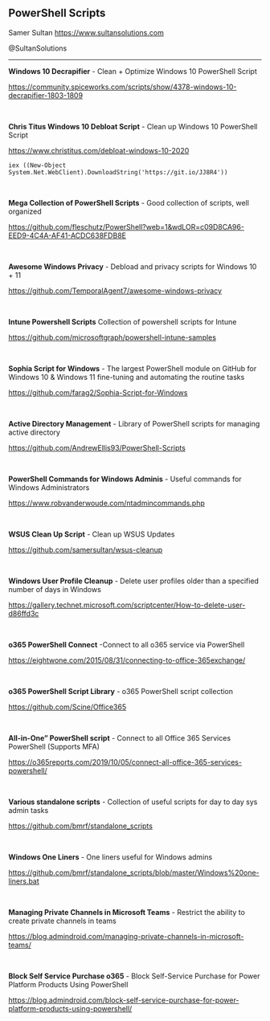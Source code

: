 ## PowerShell Scripts

Samer Sultan
https://www.sultansolutions.com

@SultanSolutions

---


**Windows 10 Decrapifier** - Clean + Optimize Windows 10 PowerShell Script

https://community.spiceworks.com/scripts/show/4378-windows-10-decrapifier-1803-1809

&nbsp;
&nbsp;


**Chris Titus Windows 10 Debloat Script** - Clean up Windows 10 PowerShell Script

https://www.christitus.com/debloat-windows-10-2020

    iex ((New-Object System.Net.WebClient).DownloadString('https://git.io/JJ8R4'))

&nbsp;
&nbsp;

**Mega Collection of PowerShell Scripts** - Good collection of scripts, well organized 

https://github.com/fleschutz/PowerShell?web=1&wdLOR=c09D8CA96-EED9-4C4A-AF41-ACDC638FDB8E

&nbsp;
&nbsp;

**Awesome Windows Privacy** - Debload and privacy scripts for Windows 10 + 11 

https://github.com/TemporalAgent7/awesome-windows-privacy

&nbsp;
&nbsp;

**Intune Powershell Scripts** Collection of powershell scripts for Intune

https://github.com/microsoftgraph/powershell-intune-samples

&nbsp;
&nbsp;

**Sophia Script for Windows** - The largest PowerShell module on GitHub for Windows 10 & Windows 11 fine-tuning and automating the routine tasks

https://github.com/farag2/Sophia-Script-for-Windows

&nbsp;
&nbsp;

**Active Directory Management** - Library of PowerShell scripts for managing active directory

https://github.com/AndrewEllis93/PowerShell-Scripts

&nbsp;
&nbsp;

**PowerShell Commands for Windows Adminis** - Useful commands for Windows Administrators

https://www.robvanderwoude.com/ntadmincommands.php

&nbsp;
&nbsp;

**WSUS Clean Up Script** - Clean up WSUS Updates

https://github.com/samersultan/wsus-cleanup

&nbsp;
&nbsp;

**Windows User Profile Cleanup** - Delete user profiles older than a specified number of days in Windows

https://gallery.technet.microsoft.com/scriptcenter/How-to-delete-user-d86ffd3c

&nbsp;
&nbsp;

**o365 PowerShell Connect** -Connect to all o365 service via PowerShell

https://eightwone.com/2015/08/31/connecting-to-office-365exchange/

&nbsp;
&nbsp;


**o365 PowerShell Script Library** - o365 PowerShell script collection

https://github.com/Scine/Office365

&nbsp;
&nbsp;

**All-in-One” PowerShell script** - Connect to all Office 365 Services PowerShell  (Supports MFA)

https://o365reports.com/2019/10/05/connect-all-office-365-services-powershell/

&nbsp;
&nbsp;

**Various standalone scripts** - Collection of useful scripts for day to day sys admin tasks

https://github.com/bmrf/standalone_scripts

&nbsp;
&nbsp;

**Windows One Liners** - One liners useful for Windows admins

https://github.com/bmrf/standalone_scripts/blob/master/Windows%20one-liners.bat

&nbsp;
&nbsp;

**Managing Private Channels in Microsoft Teams** - Restrict the ability to create private channels in teams 

https://blog.admindroid.com/managing-private-channels-in-microsoft-teams/

&nbsp;
&nbsp;

 **Block Self Service Purchase o365** - Block Self-Service Purchase for Power Platform Products Using PowerShell
 
 https://blog.admindroid.com/block-self-service-purchase-for-power-platform-products-using-powershell/
 
&nbsp;
&nbsp;



